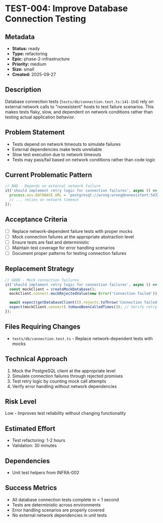 # TEST-004: Improve Database Connection Testing

## Metadata
- **Status:** ready
- **Type:** refactoring
- **Epic:** phase-2-infrastructure
- **Priority:** medium
- **Size:** small
- **Created:** 2025-09-27

## Description
Database connection tests (`tests/db/connection.test.ts:141-154`) rely on external network calls to "nonexistent" hosts to test failure scenarios. This makes tests flaky, slow, and dependent on network conditions rather than testing actual application behavior.

## Problem Statement
- Tests depend on network timeouts to simulate failures
- External dependencies make tests unreliable
- Slow test execution due to network timeouts
- Tests may pass/fail based on network conditions rather than code logic

## Current Problematic Pattern
```javascript
// BAD - Depends on external network failure
it('should implement retry logic for connection failures', async () => {
  process.env.DATABASE_URL = 'postgresql://wrong:wrong@nonexistent:5432/wrong';
  // ... relies on network timeout
});
```

## Acceptance Criteria
- [ ] Replace network-dependent failure tests with proper mocks
- [ ] Mock connection failures at the appropriate abstraction level
- [ ] Ensure tests are fast and deterministic
- [ ] Maintain test coverage for error handling scenarios
- [ ] Document proper patterns for testing connection failures

## Replacement Strategy
```javascript
// GOOD - Mock connection failures
it('should implement retry logic for connection failures', async () => {
  const mockClient = createMockDatabase();
  mockClient.connect.mockRejectedValue(new Error('Connection failed'));

  await expect(getDatabaseClient()).rejects.toThrow('Connection failed');
  expect(mockClient.connect).toHaveBeenCalledTimes(3); // Verify retry logic
});
```

## Files Requiring Changes
- `tests/db/connection.test.ts` - Replace network-dependent tests with mocks

## Technical Approach
1. Mock the PostgreSQL client at the appropriate level
2. Simulate connection failures through rejected promises
3. Test retry logic by counting mock call attempts
4. Verify error handling without network dependencies

## Risk Level
Low - Improves test reliability without changing functionality

## Estimated Effort
- Test refactoring: 1-2 hours
- Validation: 30 minutes

## Dependencies
- Unit test helpers from INFRA-002

## Success Metrics
- All database connection tests complete in < 1 second
- Tests are deterministic across environments
- Error handling scenarios are properly covered
- No external network dependencies in unit tests